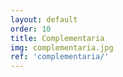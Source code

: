 ```yaml
---
layout: default
order: 10
title: Complementaria
img: complementaria.jpg
ref: 'complementaria/'
---
```


